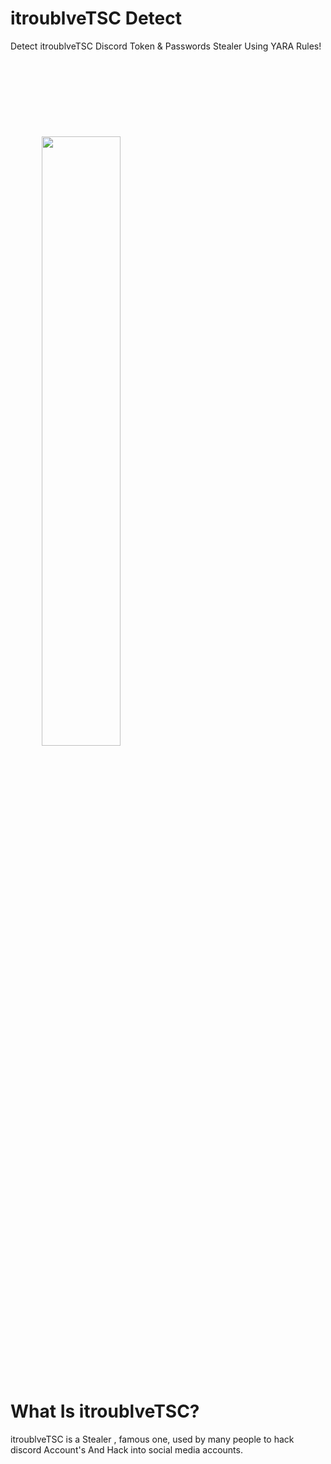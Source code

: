# itroublveTSC Detect
Detect itroublveTSC Discord Token &amp; Passwords Stealer Using YARA Rules!
<br>
<br>
<br><br><br><br><br><br><br><img src="https://securiumsolutions.com/blog/wp-content/uploads/2019/10/yara-logo.jpg" style="  display: block;margin-left: auto;margin-left: 50px;width: 50%;">
<br>
<br>
# What Is itroublveTSC?

itroublveTSC is a Stealer , famous one, used by many people to hack discord Account's
And Hack into social media accounts.


